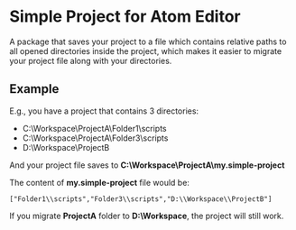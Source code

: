 # Simple Project for Atom Editor

A package that saves your project to a file which contains relative paths to all opened directories inside the project, which makes it easier to migrate your project file along with your directories.

## Example
E.g., you have a project that contains 3 directories:

- C:\Workspace\ProjectA\Folder1\scripts
- C:\Workspace\ProjectA\Folder3\scripts
- D:\Workspace\ProjectB

And your project file saves to **C:\Workspace\ProjectA\my.simple-project**

The content of **my.simple-project** file would be:
```
["Folder1\\scripts","Folder3\\scripts","D:\\Workspace\\ProjectB"]
```
If you migrate **ProjectA** folder to **D:\Workspace**, the project will still work.
